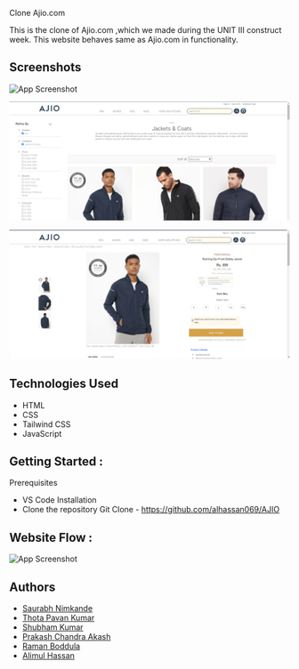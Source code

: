 Clone Ajio.com

This is the clone of Ajio.com ,which we made during the UNIT III construct week. This website behaves same as Ajio.com in functionality.

## Screenshots

![App Screenshot](https://github.com/alhassan069/AJIO/blob/7c7fb9d7278c56694344f8f7fc19ef345476515a/images/img22.gif)

![App Screenshot](images/img33.png)

![App Screenshot](images/img45.png)

## Technologies Used

- HTML
- CSS
- Tailwind CSS
- JavaScript

## Getting Started :

Prerequisites

- VS Code
  Installation
- Clone the repository
  Git Clone - https://github.com/alhassan069/AJIO

## Website Flow :

![App Screenshot](https://github.com/alhassan069/AJIO/blob/1d601e255827f728fcbd1c2a55ff6579e92e78da/images/img55.gif)

## Authors

- [Saurabh Nimkande](https://github.com/saurabhnimkande)
- [Thota Pavan Kumar](https://github.com/ThotaPavanKumar)
- [Shubham Kumar](https://github.com/shubhamkr0412)
- [Prakash Chandra Akash](https://github.com/impcakash)
- [Raman Boddula](https://github.com/raman-boddula)
- [Alimul Hassan](https://github.com/alhassan069)
